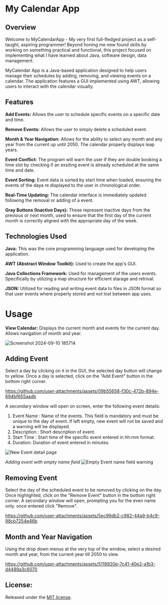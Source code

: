 # My Calendar App

## Overview
Welcome to MyCalendarApp - My very first full-fledged project as a self-taught, aspiring programmer! Beyond honing me new found skills by working on something practical and functional, this project focused on implementing what I have learned about Java, software design, data management.  

MyCalendar App is a Java-based application designed to help users manage their schedules by adding, removing, and viewing events on a calendar. The application features a GUI implemented using AWT, allowing users to interact with the calendar visually.

## Features

**Add Events:** Allows the user to schedule specific events on a specific date and time.

**Remove Events:** Allows the user to simply delete a scheduled event.

**Month & Year Navigation:** Allows for the ability to select any month and any year from the current up until 2050. The calendar properly displays leap years.

**Event Conflict:** The program will warn the user if they are double booking a time slot by checking if an exsiting event is already scheduled at the same time and date.

**Event Sorting:** Event data is sorted by start time when loaded, ensuring the events of the daya re displayed to the user in chronological order.

**Real-Time Updating:** The calendar interface is immediately updated following the removal or adding of a event.

**Gray Buttons (Inactive Days):** These represent inactive days from the previous or next month, used to ensure that the first day of the current month is correctly aligned with the appropriate day of the week. 

## Technologies Used

**Java:** This was the core programming language used for developing the application.

**AWT (Abstract Window Toolkit):** Used to create the app's GUI.

**Java Collections Framework:** Used for management of the users events. Specifically by utilizing a map structure for efficient starage and retrival.

**JSON:** Utilized for reading and writing event data to files in JSON format so that user events where properly stored and not lost between app uses.

# Usage

**View Calendar:** Displays the current month and events for the current day. Allows navigation of month and year.

![Screenshot 2024-09-10 185714](https://github.com/user-attachments/assets/4c4e0752-3c2f-49d6-997a-39703b3e2a6a)

## Adding Event
Select a day by clicking on it in the GUI, the selected day button will change to yellow. Once a day is selected, click on the "Add Event" button in the bottom right corner.


https://github.com/user-attachments/assets/09b55658-f30c-472b-894e-694bf655aadb

A secondary window will open on screen, enter the following event details:
1) Event Name : Name of the events. This field is mandatory and must be unique to the day of event. If left empty, new event will not be saved and a warning will be displayed.
2) Description : Short description of event.
3) Start Time : Start time of the specific event entered in hh:mm format.
4) Duration: Duration of event entered in minutes.

![New Event detail page](https://github.com/user-attachments/assets/43bcc769-f22f-4708-aca9-94c6d120b97e)

*Adding event with empty name field*
![Empty Event name field warning](https://github.com/user-attachments/assets/a75130fb-8fb5-4398-aafa-8013cede4398)

## Removing Event
Select the day of the scheduled event to be removed by clicking on the day. Once highlighted, click on the "Remove Event" button in the bottom right corner. A secondary window will open, prompting you for the even name only. once entered click "Remove".

https://github.com/user-attachments/assets/5ec99db2-c982-44a9-b4c9-98cb7254e46b

## Month and Year Navigation
Using the drop down menus at the very top of the window, select a desired month and year, from the current year till 2050 to view.

https://github.com/user-attachments/assets/5119920e-7c41-40e2-a1b3-d4489a3c6070


## License:

Released under the [MIT license](https://github.com/Pookie119/calendarApp/blob/main/LICENSE).







